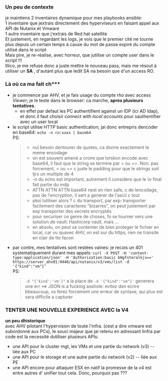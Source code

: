 ### Un peu de contexte
je maintiens 2 inventaires dynamique pour mes playbooks ansible:  
1 inventaire que jextrais directement des hyperviseurs en faisant appel aux API de Nutanix et Vmware  
1 autre inventaire que j'extrais de Red hat satellite   
Et justement, en regardant les logs, je vois que le premier cité ne tourne plus depuis un certain temps à cause du mot de passe expiré du compte utilisé dans le script  
Mais pire, je re-réalise, avec horreur, que jutilise un compte user dans le script !!!     
Illico, je me refuse donc a juste mettre le nouveau pass, mais me résout à utiliser un **SA** , d'autant plus que ledit SA na besoin que d'un access RO.  

### Là où ca ma fait ch***  
* je commence par AHV, et je fais usage du compte *rho* avec access *Viewer*; je le teste dans le browser: ca marche, **apres plusieurs tentatives**.
  * en effet par defaut les PC authentifient against un IDP (ici AD ldap), et donc il faut choisir *connect with local accounts* pour sauthentifier avec un user local  
* le script utilise HTTP basic authentication; jai donc entrepris dencoder en base64:
  `echo -n ro:xxxx | base64`  
  PS:
  > - nul besoin dentourer de quotes, ca donne exactement le meme encodage  
  > - on est souvent amené a croire que lorskon encode avec base64, il faut que le string se termine par = ou ==. Non. pas forcement, = ou == c juste le padding pour que le strings soit tjrs un multiple de 4  
  > - -n du echo est important, autrement il considere que le \n final fait partie du mdp  
  > - ATTN ATTN ATTN base64 nest en rien safe, c de lencodage, pas de l'encryption, il sert a generer de l'ascii c tout
  > - pkoi lutiliser alors ? c du transport, par exp: transporter facilement des caracteres "bizarres", on peut justement par exp transporter des secrets encryptés
  > - pour securiser ce genre de choses, fo se tourner vers une solution de vault: Hashicorp vault, mais ...   
  > - en absolu, on peut se contenter de bien proteger le fichier en local, car vu quavec AHV, on est sur du https, rien ne transite en clair de tte facon
* par contre, mes tentatives sont restées vaines: je recois un 401 systematiquement durant mes appels:
  `curl -X POST -H 'content-type:application/json' -H 'Authorization:basic bHgfsteralkjs==' https://server_ahv01:9440/api/nutanix/v3/vms/list -d '{"kind":"vm"}'`  
  PS:
  > `-d "{'kind':'vm'}"` a la place de `-d '{"kind":"vm"}'` generera une err ==> JSON is a fucking asshole: evitez den ecrire bbeaucoup, vs ferez forcement une erreur de syntaxe, qui plus est sera difficile a capturer  

### TENTER UNE NOUVELLE EXPERIENCE AVEC la V4
  **un peu dhistorique**  
  avec AHV pilotant l'hypervision de toute l'infra. (cest a dire vmware est subordonné aux PCs), le souci majeur que jai retenu en adressant linfra par code est la necessité dutiliser plusieurs APIs:
  * une API pour le cluster mgt, les VMs et une partie du network (v3) -- liée aux PC
  * une API pour le storage et une autre partie du network (v2) -- liée aux PE
  * une API encore pour attaquer ESX en natif
  la promesse de la v4 est entre autres d' unifier tout cela.
  Donc, pourquoi pas ???

  
  
  




